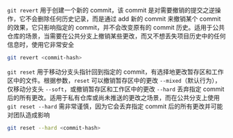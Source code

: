 `git revert` 用于创建一个新的 commit，该 commit 是对需要撤销的提交之逆操作，它不会删除任何历史记录，而是通过 add 新的 commit 来撤销某个 commit 的效果，它只影响指定的 commit，并不会改变原有的 commit 历史。适用于公共仓库的场景，当需要在公共分支上撤销某些更改，而又不想丢失项目历史中的任何信息时，使用它非常安全

```bash
git revert <commit-hash>
```

`git reset` 用于移动分支头指针回到指定的 commit，有选择地更改暂存区和工作区中的文件。根据参数，`reset` 可以撤销暂存区中的更改 `--mixed`（默认行为），仅移动分支头 `--soft`，或撤销暂存区和工作区中的更改 `--hard` 丢弃指定 commit 后的所有更改。适用于私有仓库或尚未推送的更改之场景，而在公共分支上使用 `git reset --hard` 需非常谨慎，因为它会丢弃指定 commit 后的所有更改并可能对团队造成影响

```bash
git reset --hard <commit-hash>
```

